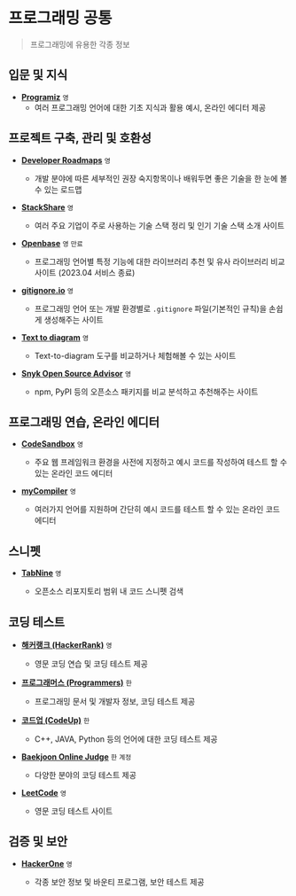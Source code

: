 # 프로그래밍 공통

> 프로그래밍에 유용한 각종 정보

## 입문 및 지식

- **[Programiz](https://www.programiz.com)** `영`
  - 여러 프로그래밍 언어에 대한 기초 지식과 활용 예시, 온라인 에디터 제공

## 프로젝트 구축, 관리 및 호환성

- **[Developer Roadmaps](https://roadmap.sh)** `영`

  - 개발 분야에 따른 세부적인 권장 숙지항목이나 배워두면 좋은 기술을 한 눈에 볼 수 있는 로드맵

- **[StackShare](https://stackshare.io)** `영`

  - 여러 주요 기업이 주로 사용하는 기술 스택 정리 및 인기 기술 스택 소개 사이트

- **[Openbase](https://openbase.com)** `영` `만료`

  - 프로그래밍 언어별 특정 기능에 대한 라이브러리 추천 및 유사 라이브러리 비교 사이트 (2023.04 서비스 종료)

- **[gitignore.io](https://www.toptal.com/developers/gitignore)** `영`

  - 프로그래밍 언어 또는 개발 환경별로 `.gitignore` 파일(기본적인 규칙)을 손쉽게 생성해주는 사이트

- **[Text to diagram](https://text-to-diagram.com)** `영`

  - Text-to-diagram 도구를 비교하거나 체험해볼 수 있는 사이트

- **[Snyk Open Source Advisor](https://snyk.io/advisor)** `영`

  - npm, PyPI 등의 오픈소스 패키지를 비교 분석하고 추천해주는 사이트

## 프로그래밍 연습, 온라인 에디터

- **[CodeSandbox](https://codesandbox.io)** `영`

	- 주요 웹 프레임워크 환경을 사전에 지정하고 예시 코드를 작성하여 테스트 할 수 있는 온라인 코드 에디터

- **[myCompiler](https://www.mycompiler.io)** `영`

	- 여러가지 언어를 지원하며 간단히 예시 코드를 테스트 할 수 있는 온라인 코드 에디터

## 스니펫

- **[TabNine](https://www.tabnine.com/code)** `영`

  - 오픈소스 리포지토리 범위 내 코드 스니펫 검색

## 코딩 테스트

- **[해커랭크 (HackerRank)](https://www.hackerrank.com)** `영`

  - 영문 코딩 연습 및 코딩 테스트 제공

- **[프로그래머스 (Programmers)](https://programmers.co.kr/learn/challenges)** `한`

  - 프로그래밍 문서 및 개발자 정보, 코딩 테스트 제공

- **[코드업 (CodeUp)](https://www.codeup.kr)** `한`

  - C++, JAVA, Python 등의 언어에 대한 코딩 테스트 제공

- **[Baekjoon Online Judge](https://www.acmicpc.net)** `한` `계정`

  - 다양한 분야의 코딩 테스트 제공

- **[LeetCode](https://leetcode.com)** `영`

  - 영문 코딩 테스트 사이트

## 검증 및 보안

- **[HackerOne](https://www.hackerone.com)** `영`

  - 각종 보안 정보 및 바운티 프로그램, 보안 테스트 제공

